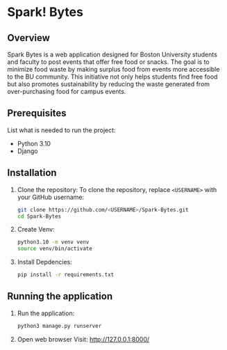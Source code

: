 # Spark! Bytes

## Overview
Spark Bytes is a web application designed for Boston University students and faculty to post events that offer free food or snacks. The goal is to minimize food waste by making surplus food from events more accessible to the BU community. This initiative not only helps students find free food but also promotes sustainability by reducing the waste generated from over-purchasing food for campus events.

## Prerequisites
List what is needed to run the project:
- Python 3.10
- Django

## Installation

1. Clone the repository:
    To clone the repository, replace `<USERNAME>` with your GitHub username:

    ```bash
    git clone https://github.com/<USERNAME>/Spark-Bytes.git
    cd Spark-Bytes

2. Create Venv:
    ```bash
    python3.10 -m venv venv
    source venv/bin/activate 

3. Install Depdencies:
    ```bash
    pip install -r requirements.txt

## Running the application

1. Run the application:
    ```bash
    python3 manage.py runserver

2. Open web browser
    Visit: http://127.0.0.1:8000/